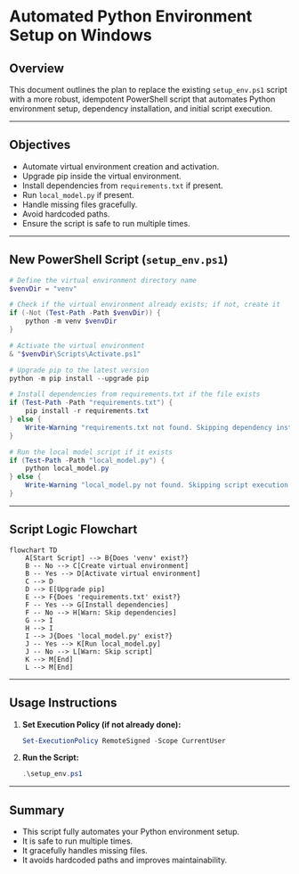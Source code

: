 # Automated Python Environment Setup on Windows

## Overview
This document outlines the plan to replace the existing `setup_env.ps1` script with a more robust, idempotent PowerShell script that automates Python environment setup, dependency installation, and initial script execution.

---

## Objectives
- Automate virtual environment creation and activation.
- Upgrade pip inside the virtual environment.
- Install dependencies from `requirements.txt` if present.
- Run `local_model.py` if present.
- Handle missing files gracefully.
- Avoid hardcoded paths.
- Ensure the script is safe to run multiple times.

---

## New PowerShell Script (`setup_env.ps1`)

```powershell
# Define the virtual environment directory name
$venvDir = "venv"

# Check if the virtual environment already exists; if not, create it
if (-Not (Test-Path -Path $venvDir)) {
    python -m venv $venvDir
}

# Activate the virtual environment
& "$venvDir\Scripts\Activate.ps1"

# Upgrade pip to the latest version
python -m pip install --upgrade pip

# Install dependencies from requirements.txt if the file exists
if (Test-Path -Path "requirements.txt") {
    pip install -r requirements.txt
} else {
    Write-Warning "requirements.txt not found. Skipping dependency installation."
}

# Run the local model script if it exists
if (Test-Path -Path "local_model.py") {
    python local_model.py
} else {
    Write-Warning "local_model.py not found. Skipping script execution."
}
```

---

## Script Logic Flowchart

```mermaid
flowchart TD
    A[Start Script] --> B{Does 'venv' exist?}
    B -- No --> C[Create virtual environment]
    B -- Yes --> D[Activate virtual environment]
    C --> D
    D --> E[Upgrade pip]
    E --> F{Does 'requirements.txt' exist?}
    F -- Yes --> G[Install dependencies]
    F -- No --> H[Warn: Skip dependencies]
    G --> I
    H --> I
    I --> J{Does 'local_model.py' exist?}
    J -- Yes --> K[Run local_model.py]
    J -- No --> L[Warn: Skip script]
    K --> M[End]
    L --> M[End]
```

---

## Usage Instructions

1. **Set Execution Policy (if not already done):**
   ```powershell
   Set-ExecutionPolicy RemoteSigned -Scope CurrentUser
   ```

2. **Run the Script:**
   ```powershell
   .\setup_env.ps1
   ```

---

## Summary
- This script fully automates your Python environment setup.
- It is safe to run multiple times.
- It gracefully handles missing files.
- It avoids hardcoded paths and improves maintainability.